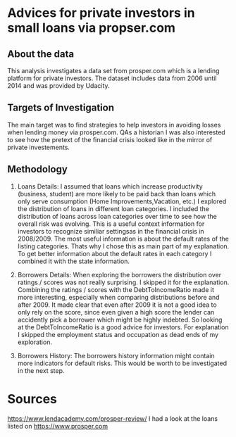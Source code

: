 # Advices for private investors in small loans via propser.com

## About the data
This analysis investigates a data set from prosper.com which is a lending platform for private investors.
The dataset includes data from 2006 until 2014 and was provided by Udacity.

## Targets of Investigation
The main target was to find strategies to help investors in avoiding losses when lending money via prosper.com.
QAs a historian I was also interested to see how the pretext of the financial crisis looked like in the mirror of private investements.

## Methodology
1. Loans Details: 
I assumed that loans which increase productivity (business, student) are more likely to be paid back than loans which only serve consumption (Home Improvements,Vacation, etc.) I explored the distribution of loans in different loan categories. I included the distribution of loans across loan categories over time to see how the overall risk was evolving. This is a useful context information for investors to recognize similiar settingsas in the financial crisis in 2008/2009.
The most useful information is about the default rates of the listing categories. Thats why I chose this as main part of my explanation.
To get better information about the default rates in each category I combined it with the state information. 

2. Borrowers Details: 
When exploring the borrowers the distribution over ratings / scores was not really surprising. I skipped it for the explanation.
Combining the ratings / scores with the DebtToIncomeRatio made it more interesting, especially when comparing distributions before and after 2009. It made clear that even after 2009 it is not a good idea to only rely on the score, since even given a high score the lender can accidently pick a borrower which might be highly indebted. So looking at the DebtToIncomeRatio is a good advice for investors.
For explanation I skipped the employment status and occupation as dead ends of my exploration.

3. Borrowers History:
The borrowers history information might contain more indicators for default risks. This would be worth to be investigated in the next step.

# Sources
https://www.lendacademy.com/prosper-review/
I had a look at the loans listed on https://www.prosper.com
